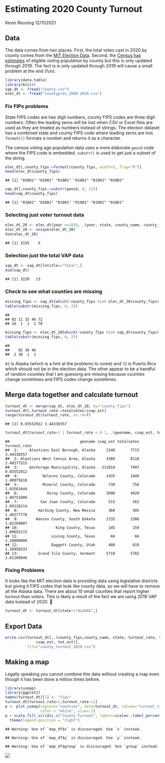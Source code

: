 Estimating 2020 County Turnout
================
Kevin Reuning
12/11/2021

## Data

The data comes from two places. First, the total votes cast in 2020 by
county comes from the [MIT Election
Data](https://dataverse.harvard.edu/dataset.xhtml?persistentId=doi:10.7910/DVN/VOQCHQ).
Second, the [Census has
estimates](https://www.census.gov/programs-surveys/decennial-census/about/voting-rights/cvap.2019.html)
of eligible voting population by county but this is only updated through
2019. The fact is is only updated through 2019 will cause a small
problem at the end (fun).

``` r
library(data.table)
library(knitr)
vap_dt <- fread("County.csv")
elec_dt <- fread("countypres_2000-2020.csv")
```

### Fix FIPs problems

State FIPS codes are two digit numbers, county FIPS codes are three
digit numbers. Often the leading zeros will be lost when CSV or Excel
files are used as they are treated as numbers instead of strings. The
election dataset has a combined state and county FIPS code where leading
zeros are lost. `formatC()` formats a number and returns it as a
character.

The census voting age population data uses a more elaborate `geoid` code
where the FIPS code is embedded. `substr()` is used to get just a subset
of the string.

``` r
elec_dt[,county_fips:=formatC(county_fips, width=5, flag="0")]
head(elec_dt$county_fips)
```

    ## [1] "01001" "01001" "01001" "01001" "01003" "01003"

``` r
vap_dt[,county_fips:=substr(geoid, 8, 12)]
head(vap_dt$county_fips)
```

    ## [1] "01001" "01001" "01001" "01001" "01001" "01001"

### Selecting just voter turnout data

``` r
elec_dt_20 <- elec_dt[year ==2020, .(year, state, county_name, county_fips, totalvotes)]
elec_dt_20 <- unique(elec_dt_20)
dim(elec_dt_20)
```

    ## [1] 3155    5

### Selection just the total VAP data

``` r
vap_dt <- vap_dt[lntitle=="Total",]
dim(vap_dt)
```

    ## [1] 3220   13

### Check to see what counties are missing

``` r
missing_fips <- vap_dt[which(!county_fips %in% elec_dt_20$county_fips), county_fips]
table(substr(missing_fips, 0, 2))
```

    ## 
    ## 02 11 15 46 72 
    ## 26  1  1  1 78

``` r
missing_fips <- elec_dt_20[which(!county_fips %in% vap_dt$county_fips), county_fips]
table(substr(missing_fips, 0, 2))
```

    ## 
    ##    02 36 46 
    ##  2 38  1  1

`02` is Alaska (which is a hint at the problems to come) and `72` is
Puerto Rico which should not be in the election data. The other appear
to be a handful of random counties that I am guessing are missing
because counties change sometimes and FIPS codes change sometimes.

## Merge data together and calculate turnout

``` r
turnout_dt <- merge(vap_dt, elec_dt_20, by="county_fips")
turnout_dt[,turnout_rate:=totalvotes/cvap_est]
range(turnout_dt$turnout_rate, na.rm=T)
```

    ## [1] 0.03552912 3.44330357

``` r
turnout_dt[turnout_rate>1 | turnout_rate < 0.1, .(geoname, cvap_est, totalvotes, turnout_rate)]
```

    ##                                geoname cvap_est totalvotes turnout_rate
    ##  1:     Aleutians East Borough, Alaska     2240       7713   3.44330357
    ##  2: Aleutians West Census Area, Alaska     3380       8118   2.40177515
    ##  3:     Anchorage Municipality, Alaska   211010       7497   0.03552912
    ##  4:           Dolores County, Colorado     1435       1449   1.00975610
    ##  5:           Mineral County, Colorado      730        756   1.03561644
    ##  6:             Ouray County, Colorado     3990       4020   1.00751880
    ##  7:          San Juan County, Colorado      515        562   1.09126214
    ##  8:         Harding County, New Mexico      360        505   1.40277778
    ##  9:        Hanson County, South Dakota     2335       2388   1.02269807
    ## 10:                 King County, Texas      145        159   1.09655172
    ## 11:               Loving County, Texas       60         66   1.10000000
    ## 12:               Daggett County, Utah      480        619   1.28958333
    ## 13:         Grand Isle County, Vermont     5710       5782   1.01260946

### Fixing Problems

It looks like the MIT election data is providing data using legislative
districts but giving it FIPS codes that look like county data, so we
will have to remove all the Alaska data. There are about 10 small
counties that report higher turnout than voters. This is likely a result
of the fact we are using 2019 VAP data instead of 2020. :shrug:

``` r
turnout_dt <- turnout_dt[state!="ALASKA",]
```

## Export Data

``` r
write.csv(turnout_dt[,.(county_fips,county_name, state, turnout_rate, totalvotes, 
              cvap_est, tot_est)], 
          file="county_turnout_2020.csv")
```

## Making a map

Legally speaking you cannot combine this data without creating a map
even though it has been done a million times before.

``` r
library(usmap)
library(ggplot2)
names(turnout_dt)[1] <- "fips"
turnout_dt[turnout_rate>1,turnout_rate:=1]
p <- plot_usmap(regions="counties", data=turnout_dt, values="turnout_rate", 
                color = "white", size=.1) 
p + scale_fill_viridis_c("County Turnout", labels=scales::label_percent()) + 
  theme(legend.position = "right")
```

    ## Warning: Use of `map_df$x` is discouraged. Use `x` instead.

    ## Warning: Use of `map_df$y` is discouraged. Use `y` instead.

    ## Warning: Use of `map_df$group` is discouraged. Use `group` instead.

![](County_Turnout_files/figure-gfm/unnamed-chunk-8-1.png)<!-- -->
